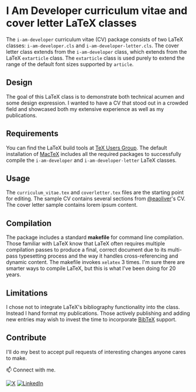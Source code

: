 # I Am Developer curriculum vitae and cover letter LaTeX classes

The `i-am-developer` curriculum vitae (CV) package consists of two LaTeX classes: `i-am-developer.cls` and `i-am-developer-letter.cls`.  The cover letter class extends from the `i-am-developer` class, which extends from the LaTeX `extarticle` class.  The `extarticle` class is used purely to extend the range of the default font sizes supported by `article`.

## Design

The goal of this LaTeX class is to demonstrate both technical acumen and some design expression.  I wanted to have a CV that stood out in a crowded field and showcased both my extensive experience as well as my publications.

## Requirements

You can find the LaTeX build tools at [TeX Users Group](https://tug.org/).  The default installation of [MacTeX](https://tug.org/mactex/mactex-download.html) includes all the required packages to successfully compile the `i-am-developer` and `i-am-developer-letter` LaTeX classes. 

## Usage

The `curriculum_vitae.tex` and `coverletter.tex` files are the starting point for editing.  The sample CV contains several sections from [@eaoliver](https://github.com/eaoliver/)'s  CV.  The cover letter sample contains lorem ipsum content.

## Compilation 

The package includes a standard **makefile** for command line compilation.  Those familiar with LaTeX know that LaTeX often requires multiple compilation passes to produce a final, correct document due to its multi-pass typesetting process and the way it handles cross-referencing and dynamic content.  The makefile invokes ```xelatex``` 3 times.  I'm sure there are smarter ways to compile LaTeX, but this is what I've been doing for 20 years.

## Limitations

I chose not to integrate LaTeX's bibliography functionality into the class.  Instead I hand format my publications. Those actively publishing and adding new entries may wish to invest the time to incorporate [BibTeX](https://www.bibtex.org/) support. 

## Contribute

I'll do my best to accept pull requests of interesting changes anyone cares to make.

📫 Connect with me.

[![X](https://img.shields.io/badge/X-000000?style=for-the-badge&logo=x&logoColor=white)](https://x.com/eaoliver) [![LinkedIn](https://img.shields.io/badge/LinkedIn-0077B5?style=for-the-badge&logo=linkedin&logoColor=white)](https://www.linkedin.com/in/eaoliver/)
